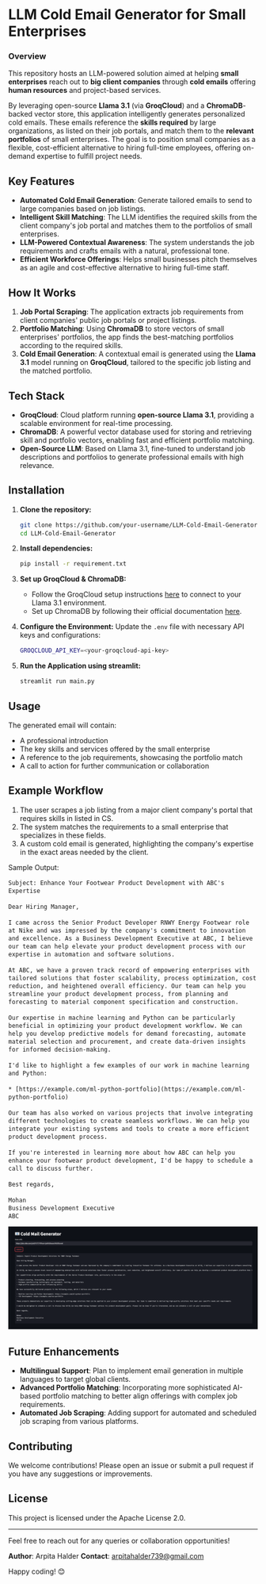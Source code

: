 # LLM Cold Email Generator for Small Enterprises

### Overview
This repository hosts an LLM-powered solution aimed at helping **small enterprises** reach out to **big client companies** through **cold emails** offering **human resources** and project-based services. 

By leveraging open-source **Llama 3.1** (via **GroqCloud**) and a **ChromaDB**-backed vector store, this application intelligently generates personalized cold emails. These emails reference the **skills required** by large organizations, as listed on their job portals, and match them to the **relevant portfolios** of small enterprises. The goal is to position small companies as a flexible, cost-efficient alternative to hiring full-time employees, offering on-demand expertise to fulfill project needs.

## Key Features
- **Automated Cold Email Generation**: Generate tailored emails to send to large companies based on job listings.
- **Intelligent Skill Matching**: The LLM identifies the required skills from the client company's job portal and matches them to the portfolios of small enterprises.
- **LLM-Powered Contextual Awareness**: The system understands the job requirements and crafts emails with a natural, professional tone.
- **Efficient Workforce Offerings**: Helps small businesses pitch themselves as an agile and cost-effective alternative to hiring full-time staff.
  
## How It Works
1. **Job Portal Scraping**: The application extracts job requirements from client companies' public job portals or project listings.
2. **Portfolio Matching**: Using **ChromaDB** to store vectors of small enterprises' portfolios, the app finds the best-matching portfolios according to the required skills.
3. **Cold Email Generation**: A contextual email is generated using the **Llama 3.1** model running on **GroqCloud**, tailored to the specific job listing and the matched portfolio.

## Tech Stack
- **GroqCloud**: Cloud platform running **open-source Llama 3.1**, providing a scalable environment for real-time processing.
- **ChromaDB**: A powerful vector database used for storing and retrieving skill and portfolio vectors, enabling fast and efficient portfolio matching.
- **Open-Source LLM**: Based on Llama 3.1, fine-tuned to understand job descriptions and portfolios to generate professional emails with high relevance.

## Installation

1. **Clone the repository:**
   ```bash
   git clone https://github.com/your-username/LLM-Cold-Email-Generator.git
   cd LLM-Cold-Email-Generator
   ```

2. **Install dependencies:**
   ```bash
   pip install -r requirement.txt
   ```

3. **Set up GroqCloud & ChromaDB:**
   - Follow the GroqCloud setup instructions [here](https://groqcloud.com/docs) to connect to your Llama 3.1 environment.
   - Set up ChromaDB by following their official documentation [here](https://chromadb.com/docs).
   
4. **Configure the Environment:**
   Update the `.env` file with necessary API keys and configurations:
   ```bash
   GROQCLOUD_API_KEY=<your-groqcloud-api-key>
   ```

5. **Run the Application using streamlit:**
   ```bash
   streamlit run main.py
   ```

## Usage

   The generated email will contain:
   - A professional introduction
   - The key skills and services offered by the small enterprise
   - A reference to the job requirements, showcasing the portfolio match
   - A call to action for further communication or collaboration

## Example Workflow
1. The user scrapes a job listing from a major client company's portal that requires skills in listed in CS.
2. The system matches the requirements to a small enterprise that specializes in these fields.
3. A custom cold email is generated, highlighting the company's expertise in the exact areas needed by the client.
   
Sample Output:
```
Subject: Enhance Your Footwear Product Development with ABC's Expertise

Dear Hiring Manager,

I came across the Senior Product Developer RNWY Energy Footwear role at Nike and was impressed by the company's commitment to innovation and excellence. As a Business Development Executive at ABC, I believe our team can help elevate your product development process with our expertise in automation and software solutions.

At ABC, we have a proven track record of empowering enterprises with tailored solutions that foster scalability, process optimization, cost reduction, and heightened overall efficiency. Our team can help you streamline your product development process, from planning and forecasting to material component specification and construction.

Our expertise in machine learning and Python can be particularly beneficial in optimizing your product development workflow. We can help you develop predictive models for demand forecasting, automate material selection and procurement, and create data-driven insights for informed decision-making.

I'd like to highlight a few examples of our work in machine learning and Python:

* [https://example.com/ml-python-portfolio](https://example.com/ml-python-portfolio)

Our team has also worked on various projects that involve integrating different technologies to create seamless workflows. We can help you integrate your existing systems and tools to create a more efficient product development process.

If you're interested in learning more about how ABC can help you enhance your footwear product development, I'd be happy to schedule a call to discuss further.

Best regards,

Mohan
Business Development Executive
ABC

```
![Alt Text](app/streamlitapp.png)
## Future Enhancements
- **Multilingual Support**: Plan to implement email generation in multiple languages to target global clients.
- **Advanced Portfolio Matching**: Incorporating more sophisticated AI-based portfolio matching to better align offerings with complex job requirements.
- **Automated Job Scraping**: Adding support for automated and scheduled job scraping from various platforms.

## Contributing
We welcome contributions! Please open an issue or submit a pull request if you have any suggestions or improvements.

## License
This project is licensed under the Apache License 2.0.

---

Feel free to reach out for any queries or collaboration opportunities!

**Author**: Arpita Halder 
**Contact**: arpitahalder739@gmail.com

Happy coding! 😊

